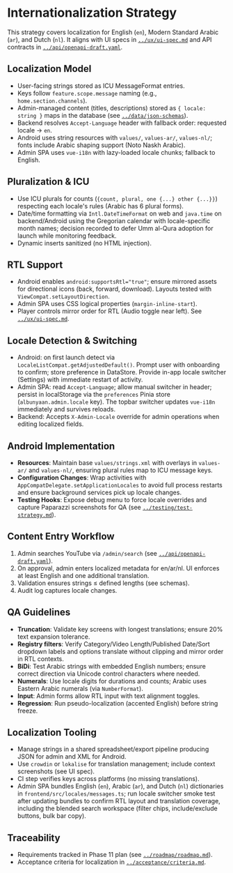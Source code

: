 # Internationalization Strategy

This strategy covers localization for English (`en`), Modern Standard Arabic (`ar`), and Dutch (`nl`). It aligns with UI specs in [`../ux/ui-spec.md`](../ux/ui-spec.md) and API contracts in [`../api/openapi-draft.yaml`](../api/openapi-draft.yaml).

## Localization Model
- User-facing strings stored as ICU MessageFormat entries.
- Keys follow `feature.scope.message` naming (e.g., `home.section.channels`).
- Admin-managed content (titles, descriptions) stored as `{ locale: string }` maps in the database (see [`../data/json-schemas`](../data/json-schemas)).
- Backend resolves `Accept-Language` header with fallback order: requested locale → `en`.
- Android uses string resources with `values/`, `values-ar/`, `values-nl/`; fonts include Arabic shaping support (Noto Naskh Arabic).
- Admin SPA uses `vue-i18n` with lazy-loaded locale chunks; fallback to English.

## Pluralization & ICU
- Use ICU plurals for counts (`{count, plural, one {...} other {...}}`) respecting each locale's rules (Arabic has 6 plural forms).
- Date/time formatting via `Intl.DateTimeFormat` on web and `java.time` on backend/Android using the Gregorian calendar with locale-specific month names; decision recorded to defer Umm al-Qura adoption for launch while monitoring feedback.
- Dynamic inserts sanitized (no HTML injection).

## RTL Support
- Android enables `android:supportsRtl="true"`; ensure mirrored assets for directional icons (back, forward, download). Layouts tested with `ViewCompat.setLayoutDirection`.
- Admin SPA uses CSS logical properties (`margin-inline-start`).
- Player controls mirror order for RTL (Audio toggle near left). See [`../ux/ui-spec.md`](../ux/ui-spec.md#accessibility--localization).

## Locale Detection & Switching
- Android: on first launch detect via `LocaleListCompat.getAdjustedDefault()`. Prompt user with onboarding to confirm; store preference in DataStore. Provide in-app locale switcher (Settings) with immediate restart of activity.
- Admin SPA: read `Accept-Language`; allow manual switcher in header; persist in localStorage via the `preferences` Pinia store (`albunyaan.admin.locale` key). The topbar switcher updates `vue-i18n` immediately and survives reloads.
- Backend: Accepts `X-Admin-Locale` override for admin operations when editing localized fields.

## Android Implementation
- **Resources**: Maintain base `values/strings.xml` with overlays in `values-ar/` and `values-nl/`, ensuring plural rules map to ICU message keys.
- **Configuration Changes**: Wrap activities with `AppCompatDelegate.setApplicationLocales` to avoid full process restarts and ensure background services pick up locale changes.
- **Testing Hooks**: Expose debug menu to force locale overrides and capture Paparazzi screenshots for QA (see [`../testing/test-strategy.md`](../testing/test-strategy.md#android-testing)).

## Content Entry Workflow
1. Admin searches YouTube via `/admin/search` (see [`../api/openapi-draft.yaml`](../api/openapi-draft.yaml#paths-/admin/search)).
2. On approval, admin enters localized metadata for en/ar/nl. UI enforces at least English and one additional translation.
3. Validation ensures strings ≤ defined lengths (see schemas).
4. Audit log captures locale changes.

## QA Guidelines
- **Truncation**: Validate key screens with longest translations; ensure 20% text expansion tolerance.
- **Registry filters**: Verify Category/Video Length/Published Date/Sort dropdown labels and options translate without clipping and mirror order in RTL contexts.
- **BiDi**: Test Arabic strings with embedded English numbers; ensure correct direction via Unicode control characters where needed.
- **Numerals**: Use locale digits for durations and counts; Arabic uses Eastern Arabic numerals (via `NumberFormat`).
- **Input**: Admin forms allow RTL input with text alignment toggles.
- **Regression**: Run pseudo-localization (accented English) before string freeze.

## Localization Tooling
- Manage strings in a shared spreadsheet/export pipeline producing JSON for admin and XML for Android.
- Use `crowdin` or `lokalise` for translation management; include context screenshots (see UI spec).
- CI step verifies keys across platforms (no missing translations).
- Admin SPA bundles English (`en`), Arabic (`ar`), and Dutch (`nl`) dictionaries in `frontend/src/locales/messages.ts`; run locale switcher smoke test after updating bundles to confirm RTL layout and translation coverage, including the blended search workspace (filter chips, include/exclude buttons, bulk bar copy).

## Traceability
- Requirements tracked in Phase 11 plan (see [`../roadmap/roadmap.md`](../roadmap/roadmap.md)).
- Acceptance criteria for localization in [`../acceptance/criteria.md`](../acceptance/criteria.md#internationalization).
